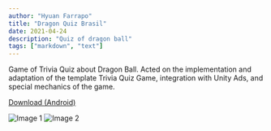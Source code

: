 ```yaml
---
author: "Hyuan Farrapo"
title: "Dragon Quiz Brasil"
date: 2021-04-24
description: "Quiz of dragon ball"
tags: ["markdown", "text"]
---
```



Game of Trivia Quiz about Dragon Ball. Acted on the implementation and adaptation of the template Trivia Quiz Game, integration with Unity Ads, and special mechanics of the game.

[Download (Android)](https://drive.google.com/file/d/1dAUzRUxp_EO_GpCNP5ieIkdkT0ixfcPc/view?usp=sharing)

![Image 1](/dragon/dragon2.jpg)
![Image 2](/dragon/dragon3.jpg)